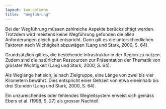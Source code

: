 ```yaml
---
layout: two-columns
title:  "Wegführung"
---
```

Bei der Wegführung müssen zahlreiche Aspekte berücksichtigt werden. Trotzdem wird meistens keine Wegführung gefunden die allen Anforderungen gleich gut entspricht. Dann gilt es die unterschiedlichen Faktoren nach Wichtigkeit abzuwägen (Lang und Stark, 2000, S. 64).

Grundsätzlich gilt es, die bestehende Infrastruktur in der Region zu nutzen. Zudem sind die natürlichen Ressourcen zur Präsentation der Thematik von grösster Wichtigkeit (Lang und Stark, 2000, S. 64).

Als Weglänge hat sich, je nach Zielgruppe, eine Länge von zwei bis vier Kilometern bewährt. Dies entspricht einer Gehzeit von etwa eineinhalb bis drei Stunden (Lang und Stark, 2000, S. 64).

Ein unzureichendes oder fehlendes Wegleitsystem erweist sich gemäss Ebers et al. (1998, S. 27) als grosser Nachteil.